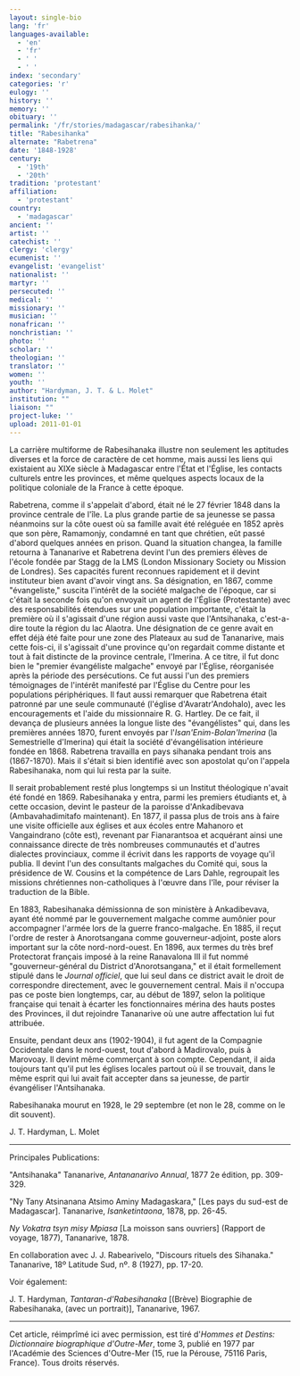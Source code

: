 ```yaml
---
layout: single-bio
lang: 'fr'
languages-available:
  - 'en'
  - 'fr'
  - ' '
  - ' '
index: 'secondary'
categories: 'r'
eulogy: ''
history: ''
memory: ''
obituary: ''
permalink: '/fr/stories/madagascar/rabesihanka/'
title: "Rabesihanka"
alternate: "Rabetrena"
date: '1848-1928'
century:
  - '19th'
  - '20th'
tradition: 'protestant'
affiliation:
  - 'protestant'
country:
  - 'madagascar'
ancient: ''
artist: ''
catechist: ''
clergy: 'clergy'
ecumenist: ''
evangelist: 'evangelist'
nationalist: ''
martyr: ''
persecuted: ''
medical: ''
missionary: ''
musician: ''
nonafrican: ''
nonchristian: ''
photo: ''
scholar: ''
theologian: ''
translator: ''
women: ''
youth: ''
author: "Hardyman, J. T. & L. Molet"
institution: ""
liaison: ""
project-luke: ''
upload: 2011-01-01
---
```




La carrière multiforme de Rabesihanaka illustre non seulement les aptitudes diverses et la force de caractère de cet homme, mais aussi les liens qui existaient au XIXe siècle à Madagascar entre l'État et l'Église, les contacts culturels entre les provinces, et même quelques aspects locaux de la politique coloniale de la France à cette époque.

Rabetrena, comme il s'appelait d'abord, était né le 27 février 1848 dans la province centrale de l'île. La plus grande partie de sa jeunesse se passa néanmoins sur la côte ouest où sa famille avait été reléguée en 1852 après que son père, Ramamonjy, condamné en tant que chrétien, eût passé d'abord quelques années en prison. Quand la situation changea, la famille retourna à Tananarive et Rabetrena devint l'un des premiers élèves de l'école fondée par Stagg de la LMS (London Missionary Society ou Mission de Londres). Ses capacités furent reconnues rapidement et il devint instituteur bien avant d'avoir vingt ans. Sa désignation, en 1867, comme "évangeliste," suscita l'intérêt de la société malgache de l'époque, car si c'était la seconde fois qu'on envoyait un agent de l'Église (Protestante) avec des responsabilités étendues sur une population importante, c'était la première où il s'agissait d'une région aussi vaste que l'Antsihanaka, c'est-a-dire toute la région du lac Alaotra. Une désignation de ce genre avait en effet déjà été faite pour une zone des Plateaux au sud de Tananarive, mais cette fois-ci, il s'agissait d'une province qu'on regardait comme distante et tout à fait distincte de la province centrale, l'Imerina. A ce titre, il fut donc bien le "premier évangéliste malgache" envoyé par l'Église, réorganisée après la période des persécutions. Ce fut aussi l'un des premiers témoignages de l'intérêt manifesté par l'Église du Centre pour les populations périphériques. Il faut aussi remarquer que Rabetrena était patronné par une seule communauté (l'église d'Avaratr'Andohalo), avec les encouragements et l'aide du missionnaire R. G. Hartley. De ce fait, il devança de plusieurs années la longue liste des "évangélistes" qui, dans les premières années 1870, furent envoyés par l'*Isan'Enim-Bolan'Imerina* (la Semestrielle d'Imerina) qui était la société d'évangélisation intérieure fondée en 1868. Rabetrena travailla en pays sihanaka pendant trois ans (1867-1870). Mais il s'était si bien identifié avec son apostolat qu'on l'appela Rabesihanaka, nom qui lui resta par la suite.

Il serait probablement resté plus longtemps si un Institut théologique n'avait été fondé en 1869. Rabesihanaka y entra, parmi les premiers étudiants et, à cette occasion, devint le pasteur de la paroisse d'Ankadibevava (Ambavahadimitafo maintenant). En 1877, il passa plus de trois ans à faire une visite officielle aux églises et aux écoles entre Mahanoro et Vangaindrano (côte est), revenant par Fianarantsoa et acquérant ainsi une connaissance directe de très nombreuses communautés et d'autres dialectes provinciaux, comme il écrivit dans les rapports de voyage qu'il publia. Il devint l'un des consultants malgaches du Comité qui, sous la présidence de W. Cousins et la compétence de Lars Dahle, regroupait les missions chrétiennes non-catholiques à l'œuvre dans l'île, pour réviser la traduction de la Bible.

En 1883, Rabesihanaka démissionna de son ministère à Ankadibevava, ayant été nommé par le gouvernement malgache comme aumônier pour accompagner l'armée lors de la guerre franco-malgache. En 1885, il reçut l'ordre de rester à Anorotsangana comme gouverneur-adjoint, poste alors important sur la côte nord-nord-ouest. En 1896, aux termes du très bref Protectorat français imposé à la reine Ranavalona III il fut nommé "gouverneur-général du District d'Anorotsangana," et il était formellement stipulé dans le *Journal officiel*, que lui seul dans ce district avait le droit de correspondre directement, avec le gouvernement central. Mais il n'occupa pas ce poste bien longtemps, car, au début de 1897, selon la politique française qui tenait à écarter les fonctionnaires mérina des hauts postes des Provinces, il dut rejoindre Tananarive où une autre affectation lui fut attribuée.

Ensuite, pendant deux ans (1902-1904), il fut agent de la Compagnie Occidentale dans le nord-ouest, tout d'abord à Madirovalo, puis à Marovoay. Il devint même commerçant à son compte. Cependant, il aida toujours tant qu'il put les églises locales partout où il se trouvait, dans le même esprit qui lui avait fait accepter dans sa jeunesse, de partir évangéliser l'Antsihanaka.

Rabesihanaka mourut en 1928, le 29 septembre (et non le 28, comme on le dit souvent).

J. T. Hardyman, L. Molet

---

Principales Publications:

"Antsihanaka" Tananarive, *Antananarivo Annual*, 1877 2e édition, pp. 309-329.

"Ny Tany Atsinanana Atsimo Aminy Madagaskara," [Les pays du sud-est de Madagascar]. Tananarive, *Isanketintaona*, 1878, pp. 26-45.

*Ny Vokatra tsyn misy Mpiasa* [La moisson sans ouvriers] (Rapport de voyage, 1877), Tananarive, 1878.

En collaboration avec J. J. Rabearivelo, "Discours rituels des Sihanaka." Tananarive, 18º Latitude Sud, nº. 8 (1927), pp. 17-20.

Voir également:

J. T. Hardyman, *Tantaran-d'Rabesihanaka* [(Brève) Biographie de Rabesihanaka, (avec un portrait)], Tananarive, 1967.

---

Cet article, réimprîmé ici avec permission, est tiré d'*Hommes et Destins: Dictionnaire biographique d'Outre-Mer*, tome 3, publié en 1977 par l'Académie des Sciences d'Outre-Mer (15, rue la Pérouse, 75116 Paris, France). Tous droits réservés.
